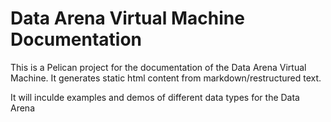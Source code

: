 # Data Arena Virtual Machine Documentation

This is a Pelican project for the documentation of the Data Arena Virtual Machine.
It generates static html content from markdown/restructured text.

It will inculde examples and demos of different data types for the Data Arena